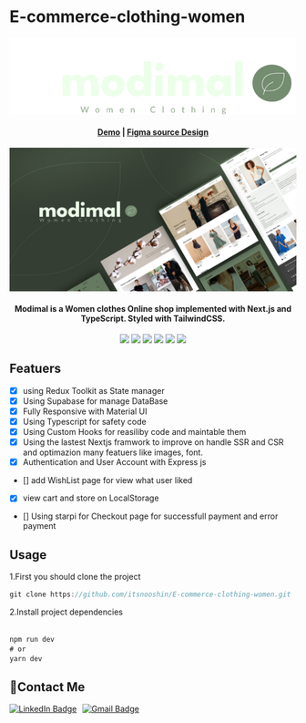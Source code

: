 # E-commerce-clothing-women

<p align="center">
<img alt="EverShop Logo" src="./public/icon.png"/>
</p>

<h4 align="center">
    <a>
    <a href="https://e-commerce-clothing-women.vercel.app/">Demo</a>
    <a>
    <span>| </span>
    <a href="https://www.figma.com/file/ZeLE58eDZ0inDuZylNmYoR/modimal---Women-Clothing-Website-(Community)?type=design&node-id=3493%3A18384&mode=design&t=uzULGndcCqSJQ9pe-1">Figma source Design</a>
</h4>

<p align="center">
<img alt="EverShop" width="950" src="./public/file-cover.png"/>
</p>

<h4 align="center">
   Modimal is a Women clothes Online shop  implemented with Next.js and TypeScript. Styled with TailwindCSS. 
</h4>

<div align="center">
<img src="https://camo.githubusercontent.com/3356d10dd79f916a84ae5dba4c297fcc1a4b01bea6a2a46c7e7a7797c6a22d0f/68747470733a2f2f696d672e736869656c64732e696f2f62616467652f2d52656163742d3631444246423f7374796c653d666f722d7468652d6261646765266c6162656c436f6c6f723d626c61636b266c6f676f3d7265616374266c6f676f436f6c6f723d363144424642" />
<img src="https://camo.githubusercontent.com/3c675da0ea72fd0d028fdfb84f87b1a959050f970bfc97781b227b3de1fee0aa/68747470733a2f2f696d672e736869656c64732e696f2f62616467652f547970657363726970742d3030376163633f7374796c653d666f722d7468652d6261646765266c6162656c436f6c6f723d626c61636b266c6f676f3d74797065736372697074266c6f676f436f6c6f723d303037616363" />
<img src="https://camo.githubusercontent.com/11561ed7d7e5735041de1effd78226dfc545474e6f468482f91223957fe7234e/68747470733a2f2f696d672e736869656c64732e696f2f62616467652f6e6578742e6a732d3030303030303f7374796c653d666f722d7468652d6261646765266c6f676f3d6e657874646f746a73266c6f676f436f6c6f723d7768697465" />
<img src="https://camo.githubusercontent.com/ce6d598510de1a8ecf703ff8517155cecc610a4de25491ed71310105f8a1f12b/68747470733a2f2f696d672e736869656c64732e696f2f62616467652f4a6176617363726970742d4630444234463f7374796c653d666f722d7468652d6261646765266c6162656c436f6c6f723d626c61636b266c6f676f3d6a617661736372697074266c6f676f436f6c6f723d463044423446"   / >
<img src="https://camo.githubusercontent.com/c90a343fe4d6e339b9d5d1e62c80985e43a682d3f9629f82faba5be994b8259f/68747470733a2f2f696d672e736869656c64732e696f2f62616467652f52656475782d3539334438383f7374796c653d666f722d7468652d6261646765266c6f676f3d7265647578266c6f676f436f6c6f723d7768697465">
<img src= "https://img.shields.io/badge/MUI-%230081CB.svg?style=for-the-badge&logo=mui&logoColor=white" />
</div>


## Featuers

- [x] using Redux Toolkit as State manager
- [x] Using Supabase for manage DataBase
- [x] Fully Responsive with Material UI
- [x] Using Typescript for safety code
- [x] Using Custom Hooks for reasiliby code and maintable them
- [x] Using the lastest Nextjs framwork to improve on handle SSR and CSR and optimazion many featuers like images, font.
- [x] Authentication and User Account with Express js
- [] add WishList page for view what user liked
- [x] view cart and store on LocalStorage
- [] Using starpi for Checkout page for successfull payment and error payment

## Usage

1.First you should clone the project

```jsx
git clone https://github.com/itsnooshin/E-commerce-clothing-women.git
```

2.Install project dependencies

```jsx

npm run dev
# or
yarn dev
```

## 💬Contact Me

   <p dir="auto" style="display: flex; center; gap: 10px;">
  <a href="https://www.linkedin.com/in/nooshin-bakhtiari-62378520b/">
    <img src="https://camo.githubusercontent.com/591c02e8ff595d43e0b35b1b29aed639a7154b959cd8f8c854b9e176d885b094/68747470733a2f2f696d672e736869656c64732e696f2f62616467652f4c696e6b6564496e2d3030373742353f7374796c653d666f722d7468652d6261646765266c6f676f3d6c696e6b6564696e266c6f676f436f6c6f723d7768697465" alt="LinkedIn Badge" />
  </a>
  <a href="mailto:nooshindev@gmail.com">
    <img src="https://img.shields.io/badge/Gmail-D14836?style=for-the-badge&logo=gmail&logoColor=white" alt="Gmail Badge" />
  </a>
</p>
